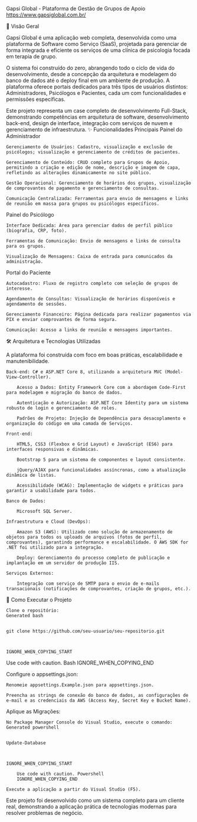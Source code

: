 Gapsi Global - Plataforma de Gestão de Grupos de Apoio
https://www.gapsiglobal.com.br/

📜 Visão Geral

Gapsi Global é uma aplicação web completa, desenvolvida como uma plataforma de Software como Serviço (SaaS), projetada para gerenciar de forma integrada e eficiente os serviços de uma clínica de psicologia focada em terapia de grupo.

O sistema foi construído do zero, abrangendo todo o ciclo de vida do desenvolvimento, desde a concepção da arquitetura e modelagem do banco de dados até o deploy final em um ambiente de produção. A plataforma oferece portais dedicados para três tipos de usuários distintos: Administradores, Psicólogos e Pacientes, cada um com funcionalidades e permissões específicas.

Este projeto representa um case completo de desenvolvimento Full-Stack, demonstrando competências em arquitetura de software, desenvolvimento back-end, design de interface, integração com serviços de nuvem e gerenciamento de infraestrutura.
✨ Funcionalidades Principais
Painel do Administrador

    Gerenciamento de Usuários: Cadastro, visualização e exclusão de psicólogos; visualização e gerenciamento de créditos de pacientes.

    Gerenciamento de Conteúdo: CRUD completo para Grupos de Apoio, permitindo a criação e edição de nome, descrição e imagem de capa, refletindo as alterações dinamicamente no site público.

    Gestão Operacional: Gerenciamento de horários dos grupos, visualização de comprovantes de pagamento e gerenciamento de consultas.

    Comunicação Centralizada: Ferramentas para envio de mensagens e links de reunião em massa para grupos ou psicólogos específicos.

Painel do Psicólogo

    Interface Dedicada: Área para gerenciar dados de perfil público (biografia, CRP, foto).

    Ferramentas de Comunicação: Envio de mensagens e links de consulta para os grupos.

    Visualização de Mensagens: Caixa de entrada para comunicados da administração.

Portal do Paciente

    Autocadastro: Fluxo de registro completo com seleção de grupos de interesse.

    Agendamento de Consultas: Visualização de horários disponíveis e agendamento de sessões.

    Gerenciamento Financeiro: Página dedicada para realizar pagamentos via PIX e enviar comprovantes de forma segura.

    Comunicação: Acesso a links de reunião e mensagens importantes.

🛠️ Arquitetura e Tecnologias Utilizadas

A plataforma foi construída com foco em boas práticas, escalabilidade e manutenibilidade.

    Back-end: C# e ASP.NET Core 8, utilizando a arquitetura MVC (Model-View-Controller).

        Acesso a Dados: Entity Framework Core com a abordagem Code-First para modelagem e migração do banco de dados.

        Autenticação e Autorização: ASP.NET Core Identity para um sistema robusto de login e gerenciamento de roles.

        Padrões de Projeto: Injeção de Dependência para desacoplamento e organização do código em uma camada de Serviços.

    Front-end:

        HTML5, CSS3 (Flexbox e Grid Layout) e JavaScript (ES6) para interfaces responsivas e dinâmicas.

        Bootstrap 5 para um sistema de componentes e layout consistente.

        jQuery/AJAX para funcionalidades assíncronas, como a atualização dinâmica de listas.

        Acessibilidade (WCAG): Implementação de widgets e práticas para garantir a usabilidade para todos.

    Banco de Dados:

        Microsoft SQL Server.

    Infraestrutura e Cloud (DevOps):

        Amazon S3 (AWS): Utilizado como solução de armazenamento de objetos para todos os uploads de arquivos (fotos de perfil, comprovantes), garantindo performance e escalabilidade. O AWS SDK for .NET foi utilizado para a integração.

        Deploy: Gerenciamento do processo completo de publicação e implantação em um servidor de produção IIS.

    Serviços Externos:

        Integração com serviço de SMTP para o envio de e-mails transacionais (notificações de comprovantes, criação de grupos, etc.).

🚀 Como Executar o Projeto

    Clone o repositório:
    Generated bash

          
    git clone https://github.com/seu-usuario/seu-repositorio.git

        

    IGNORE_WHEN_COPYING_START

Use code with caution. Bash
IGNORE_WHEN_COPYING_END

Configure o appsettings.json:

    Renomeie appsettings.Example.json para appsettings.json.

    Preencha as strings de conexão do banco de dados, as configurações de e-mail e as credenciais da AWS (Access Key, Secret Key e Bucket Name).

Aplique as Migrações:

    No Package Manager Console do Visual Studio, execute o comando:
    Generated powershell

          
    Update-Database

        

    IGNORE_WHEN_COPYING_START

        Use code with caution. Powershell
        IGNORE_WHEN_COPYING_END

    Execute a aplicação a partir do Visual Studio (F5).

Este projeto foi desenvolvido como um sistema completo para um cliente real, demonstrando a aplicação prática de tecnologias modernas para resolver problemas de negócio.
